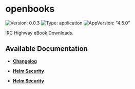 # openbooks

![Version: 0.0.3](https://img.shields.io/badge/Version-0.0.3-informational?style=flat-square) ![Type: application](https://img.shields.io/badge/Type-application-informational?style=flat-square) ![AppVersion: "4.5.0"](https://img.shields.io/badge/AppVersion-"4.5.0"-informational?style=flat-square)

IRC Highway eBook Downloads.

## Available Documentation

- [**Changelog**](CHANGELOG)

- [**Helm Security**](container-security)

- [**Helm Security**](helm-security)

